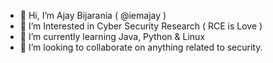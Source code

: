 - 👋 Hi, I’m Ajay Bijarania ( @iemajay )
- 👀 I’m Interested in Cyber Security Research ( RCE is Love )
- 🌱 I’m currently learning Java, Python & Linux
- 💞️ I’m looking to collaborate on anything related to security.

<!---
iemajay/iemajay is a ✨ special ✨ repository because its `README.md` (this file) appears on your GitHub profile.
You can click the Preview link to take a look at your changes.
--->
